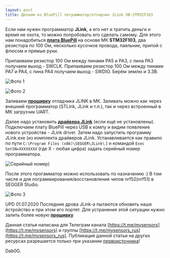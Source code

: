 ```yaml
---
layout: post
title: Делаем из BluePill пограмматор/отладчик JLink OB-STM32F103
---
```


Если нам нужен программатор **JLink**, а его нет и тратить деньги и время не охота, то можно попробовать его сделать самому.
Для этого нам понадобиться [**плата BluePill**](https://user-images.githubusercontent.com/48506975/75117838-3ac7cb00-5686-11ea-8e39-b6ef694aa237.png) на основе МК **STM32F103**, два резистора по 100 Ом, несколько кусочков провода, паяльник, припой с флюсом и прямые руки.

Припаиваем резистор 100 Ом между пинами PA5 и PA3, с пина PA3 получаем выход - SWCLK.
Припаиваем резистор 100 Ом между пинами PA7 и PA4, с пина PA4 получаем выход - SWDIO. Берём землю и 3.3В.

![Фото 1](https://user-images.githubusercontent.com/48506975/75135635-3980b780-56f3-11ea-95fc-7050e22b5911.jpg)

![Фото 2](https://user-images.githubusercontent.com/48506975/75135255-05f15d80-56f2-11ea-94a6-3fbb7df04e8a.jpg)

Заливаем [**прошивку**](https://github.com/mysensors-rus/mysensors-rus.github.io/files/4242110/OB_STM32F103.zip) отладчика JLINK в МК. Заливать можно как через внешний программатор (STLink, JLink и т.п.), так и через встроенный в МК загрузчик UART.

Далее надо установить [**драйвера JLink**](https://www.segger.com/downloads/jlink/#J-LinkSoftwareAndDocumentationPack) (если ещё не установлены).
Подключаем плату BluePill через USB к компу и видим появление нового устройства - JLink driver.
Затем надо запустить программу JLink.exe (из комплекта драйверов JLink. Устанавливается как правило по пути `C:\Program Files (x86)\SEGGER\JLink\` ) и командой `Exec SetSN=XXXXXXXX` (где X - любая цифра) задать серийный номер программатора.

![Серийный номер](https://user-images.githubusercontent.com/48506975/75135516-caa35e80-56f2-11ea-8b8b-9181fe4ec65e.JPG))

После этого прогамматор можно использовать по назначению :)
В том числе и для пограммирования/восстановления чипов nrf52(nrf51) в SEGGER Studio.

![Фото 3](https://user-images.githubusercontent.com/48506975/75134950-f7567680-56f0-11ea-8894-03bdb09643a4.jpg)

UPD 01.07.2020  Последние дрова JLink-а пытаются обновить наше йстройство и при этом его портят. Для устранения этой ситуации нужно залить более новую [**прошивку**](https://github.com/GCY/JLINK-ARM-OB/blob/master/2012%20version/jlink%20firmware.hex)

Данная статья написана для Телеграм канала [https://t.me/mysensors](https://t.me/mysensors) и группы [https://t.me/mysensors_rus](https://t.me/mysensors_rus).
Публикация данной статьи на других ресурсах разрешается только при указании [первоисточника](mysensors-rus.github.io)!

Dab0G.
